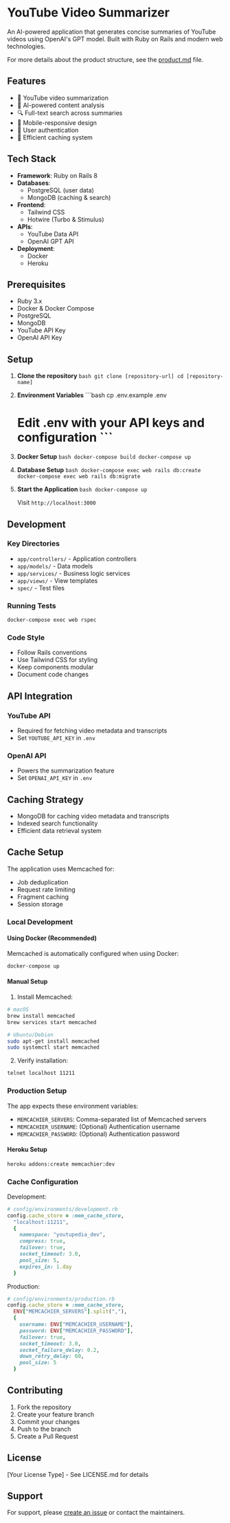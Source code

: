 # YouTube Video Summarizer

An AI-powered application that generates concise summaries of YouTube videos using OpenAI's GPT model. Built with Ruby on Rails and modern web technologies.

For more details about the product structure, see the [product.md](product.md) file.

## Features

- 🎥 YouTube video summarization
- 🤖 AI-powered content analysis
- 🔍 Full-text search across summaries
- 📱 Mobile-responsive design
- 🔐 User authentication
- 💾 Efficient caching system

## Tech Stack

- **Framework**: Ruby on Rails 8
- **Databases**:
  - PostgreSQL (user data)
  - MongoDB (caching & search)
- **Frontend**:
  - Tailwind CSS
  - Hotwire (Turbo & Stimulus)
- **APIs**:
  - YouTube Data API
  - OpenAI GPT API
- **Deployment**:
  - Docker
  - Heroku

## Prerequisites

- Ruby 3.x
- Docker & Docker Compose
- PostgreSQL
- MongoDB
- YouTube API Key
- OpenAI API Key

## Setup

1. **Clone the repository**   ```bash
   git clone [repository-url]
   cd [repository-name]   ```

2. **Environment Variables**   ```bash
   cp .env.example .env
   # Edit .env with your API keys and configuration   ```

3. **Docker Setup**   ```bash
   docker-compose build
   docker-compose up   ```

4. **Database Setup**   ```bash
   docker-compose exec web rails db:create
   docker-compose exec web rails db:migrate   ```

5. **Start the Application**   ```bash
   docker-compose up   ```

   Visit `http://localhost:3000`

## Development

### Key Directories

- `app/controllers/` - Application controllers
- `app/models/` - Data models
- `app/services/` - Business logic services
- `app/views/` - View templates
- `spec/` - Test files

### Running Tests

```bash
docker-compose exec web rspec
```

### Code Style

- Follow Rails conventions
- Use Tailwind CSS for styling
- Keep components modular
- Document code changes

## API Integration

### YouTube API
- Required for fetching video metadata and transcripts
- Set `YOUTUBE_API_KEY` in `.env`

### OpenAI API
- Powers the summarization feature
- Set `OPENAI_API_KEY` in `.env`

## Caching Strategy

- MongoDB for caching video metadata and transcripts
- Indexed search functionality
- Efficient data retrieval system

## Cache Setup

The application uses Memcached for:
- Job deduplication
- Request rate limiting
- Fragment caching
- Session storage

### Local Development

#### Using Docker (Recommended)
Memcached is automatically configured when using Docker:
```bash
docker-compose up
```

#### Manual Setup
1. Install Memcached:
```bash
# macOS
brew install memcached
brew services start memcached

# Ubuntu/Debian
sudo apt-get install memcached
sudo systemctl start memcached
```

2. Verify installation:
```bash
telnet localhost 11211
```

### Production Setup

The app expects these environment variables:
- `MEMCACHIER_SERVERS`: Comma-separated list of Memcached servers
- `MEMCACHIER_USERNAME`: (Optional) Authentication username
- `MEMCACHIER_PASSWORD`: (Optional) Authentication password

#### Heroku Setup
```bash
heroku addons:create memcachier:dev
```

### Cache Configuration

Development:
```ruby
# config/environments/development.rb
config.cache_store = :mem_cache_store,
  "localhost:11211",
  {
    namespace: "youtupedia_dev",
    compress: true,
    failover: true,
    socket_timeout: 3.0,
    pool_size: 5,
    expires_in: 1.day
  }
```

Production:
```ruby
# config/environments/production.rb
config.cache_store = :mem_cache_store,
  ENV["MEMCACHIER_SERVERS"].split(","),
  {
    username: ENV["MEMCACHIER_USERNAME"],
    password: ENV["MEMCACHIER_PASSWORD"],
    failover: true,
    socket_timeout: 3.0,
    socket_failure_delay: 0.2,
    down_retry_delay: 60,
    pool_size: 5
  }
```

## Contributing

1. Fork the repository
2. Create your feature branch
3. Commit your changes
4. Push to the branch
5. Create a Pull Request

## License

[Your License Type] - See LICENSE.md for details

## Support

For support, please [create an issue](repository-issues-url) or contact the maintainers.
